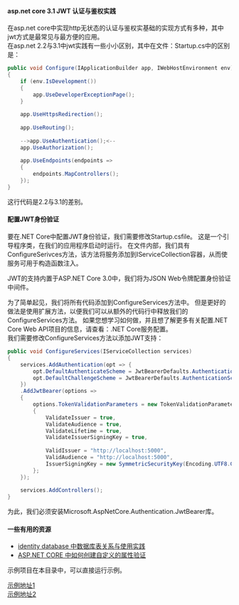 #### asp.net core 3.1 JWT 认证与鉴权实践
在asp.net core中实现http无状态的认证与鉴权实基础的实现方式有多种，其中jwt方式是最常见与最方便的应用。  
在asp.net 2.2与3.1中jwt实践有一些小小区别，其中在文件：Startup.cs中的区别是：
```csharp
public void Configure(IApplicationBuilder app, IWebHostEnvironment env)
{
    if (env.IsDevelopment())
    {
        app.UseDeveloperExceptionPage();
    }
 
    app.UseHttpsRedirection();
 
    app.UseRouting();
 
    -->app.UseAuthentication();<--
    app.UseAuthorization();
 
    app.UseEndpoints(endpoints =>
    {
        endpoints.MapControllers();
    });
}
```
这行代码是2.2与3.1的差别。  
#### 配置JWT身份验证  
要在.NET Core中配置JWT身份验证，我们需要修改Startup.csfile。 这是一个引导程序类，在我们的应用程序启动时运行。 在文件内部，我们具有ConfigureSerivces方法，该方法将服务添加到IServiceCollection容器，从而使服务可用于构造函数注入。

JWT的支持内置于ASP.NET Core 3.0中，我们将为JSON Web令牌配置身份验证中间件。

为了简单起见，我们将所有代码添加到ConfigureServices方法中。 但是更好的做法是使用扩展方法，以便我们可以从额外的代码行中释放我们的ConfigureServices方法。 如果您想学习如何做，并且想了解更多有关配置.NET Core Web API项目的信息，请查看：.NET Core服务配置。  
我们需要修改ConfigureServices方法以添加JWT支持：
```csharp
public void ConfigureServices(IServiceCollection services)
{
    services.AddAuthentication(opt => {
        opt.DefaultAuthenticateScheme = JwtBearerDefaults.AuthenticationScheme;
        opt.DefaultChallengeScheme = JwtBearerDefaults.AuthenticationScheme;
    })
    .AddJwtBearer(options =>
    {
        options.TokenValidationParameters = new TokenValidationParameters
        {
            ValidateIssuer = true,
            ValidateAudience = true,
            ValidateLifetime = true,
            ValidateIssuerSigningKey = true,
 
            ValidIssuer = "http://localhost:5000",
            ValidAudience = "http://localhost:5000",
            IssuerSigningKey = new SymmetricSecurityKey(Encoding.UTF8.GetBytes("superSecretKey@345"))
        };
    });
 
    services.AddControllers();
}
```  
为此，我们必须安装Microsoft.AspNetCore.Authentication.JwtBearer库。  

#### 一些有用的资源
+ [identity database 中数据库表关系与使用实践](https://stackoverflow.com/questions/50401190/asp-net-core-identity-use-aspnetuserclaims-or-aspnetroleclaims)  
+ [ASP.NET CORE 中如何创建自定义的属性验证](https://stackoverflow.com/questions/31464359/how-do-you-create-a-custom-authorizeattribute-in-asp-net-core)

示例项目在本目录中，可以直接运行示例。

[示例地址1](https://code-maze.com/authentication-aspnetcore-jwt-1/)   
[示例地址2](https://jasonwatmore.com/post/2019/10/11/aspnet-core-3-jwt-authentication-tutorial-with-example-api)  
